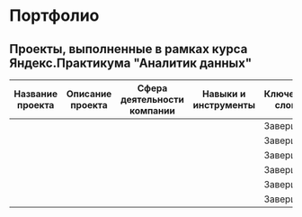 # Портфолио
## Проекты, выполненные в рамках курса Яндекс.Практикума "Аналитик данных"
| Название проекта | Описание проекта | Сфера деятельности компании | Навыки и инструменты | Ключевые слова | Статус |
|------------------|------------------|-----------------------------|----------------------|----------------|--------|
||||| Завершен ||
||||| Завершен ||
|||||Завершен||
|||||Завершен||
|||||Завершен||
|||||Завершен||
